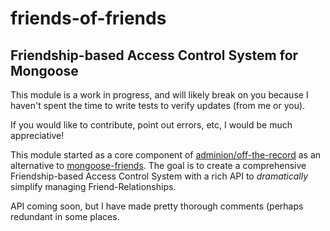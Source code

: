 friends-of-friends
==================

## Friendship-based Access Control System for Mongoose

This module is a work in progress, and will likely break on you because I haven't spent the time to write tests to verify updates (from me or you).

If you would like to contribute, point out errors, etc, I would be much appreciative!

This module started as a core component of [adminion/off-the-record](https://github.com/adminion/off-the-record) as an alternative to [mongoose-friends](https://www.npmjs.com/package/mongoose-friends).  The goal is to create a comprehensive Friendship-based Access Control System with a rich API to *dramatically* simplify managing Friend-Relationships.

API coming soon, but I have made pretty thorough comments (perhaps redundant in some places.